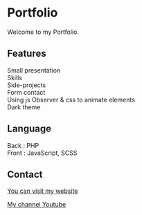 # Portfolio

Welcome to my Portfolio. <br/>

## Features

Small presentation <br/>
Skills <br/>
Side-projects <br/>
Form contact <br/>
Using js Observer & css to animate elements <br/>
Dark theme

## Language 

Back : PHP <br/>
Front : JavaScript, SCSS <br/>

## Contact

[You can visit my website](https://zak-bouhou.com)

[My channel Youtube](https://www.youtube.com/channel/UCsl_IDV64kNjlhHh4StGW5g)
